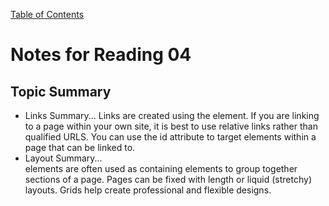 [Table of Contents](README.md)
# Notes for Reading 04
## Topic Summary
- Links Summary... Links are created using the <a> element. If you are linking to a page within your own site, it is best to use relative links rather than qualified URLS. You can use the id attribute to target elements within a page that can be linked to.
- Layout Summary... <div> elements are often used as containing elements to group together sections of a page. Pages can be fixed with length or liquid (stretchy) layouts. Grids help create professional and flexible designs.
